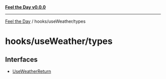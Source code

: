 [**Feel the Day v0.0.0**](../../../README.md)

***

[Feel the Day](../../../README.md) / hooks/useWeather/types

# hooks/useWeather/types

## Interfaces

- [UseWeatherReturn](interfaces/UseWeatherReturn.md)
